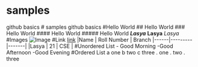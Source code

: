 # samples
github basics
    # samples
    github basics
    #Hello World
    ## Hello World
    ### Hello World
    #### Hello World
    ##### Hello World
    ***Lasya***
    **Lasya**
    *Lasya*
    #Images
    ![Image](https://cdn.pixabay.com/photo/2015/04/19/08/32/marguerite-729510__340.jpg)
    #Link
    [link](https://srilasya21.github.io/ecommerce/)
    |Name | Roll Number | Branch
    |------|---------|-------|
    |Lasya | 21 | CSE |
    #Unordered List
      - Good Morning
      -Good Afternoon
      -Good Evening
    #Ordered List
        a one
        b two
        c three
          . one
          . two
          . three
